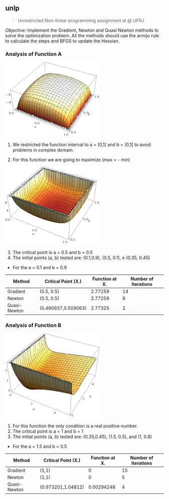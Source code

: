## unlp

> Unrestricted Non-linear programming assignment at @ UFRJ

*Objective:* Implement the Gradient, Newton and Quasi Newton methods to solve the optimization problem. All the methods should use the armijo rule to calculate the steps and BFGS to update the Hessian.

### Analysis of Function A

![Restricted Function](assets/image02.png)

1. We restricted the function interval to a = ]0,1[ and b = ]0,1[ to avoid problems in complex domain.

2. For this function we are going to maximize (max = - min)

![Restricted Function](assets/image01.png)

3. The critical point is a = 0.5 and b = 0.5
4. The initial points (a, b) tested are: (0.1,0.9), (0.5, 0.1), e (0.35, 0.45)

* For the a = 0.1 and b = 0.9

Method | Critical Point (X.) | Function at X. | Number of Iterations
------ | ------------------- | -------------- | --------------------
Gradient | (0.5, 0.5) | 2.77259 | 14
Newton | (0.5, 0.5) | 2.77259 | 6
Quasi-Newton | (0.490937,0.509063) | 2.77325 | 2

### Analysis of Function B

![Restricted Function](assets/image00.png)

1. For this function the only condition is a real positive number.
2. The critical point is a = 1 and b = 1
4. The initial points (a, b) tested are: (0.35,0.45), (1.5, 0.5), and (1, 0.8)

* For the a = 1.5 and b = 0.5

Method | Critical Point (X.) | Function at X. | Number of Iterations
------ | ------------------- | -------------- | --------------------
Gradient | (1,1) | 0 | 15
Newton | (1,1) | 0 | 5
Quasi-Newton | (0.973201,1.04812) | 0.00294248 | 4